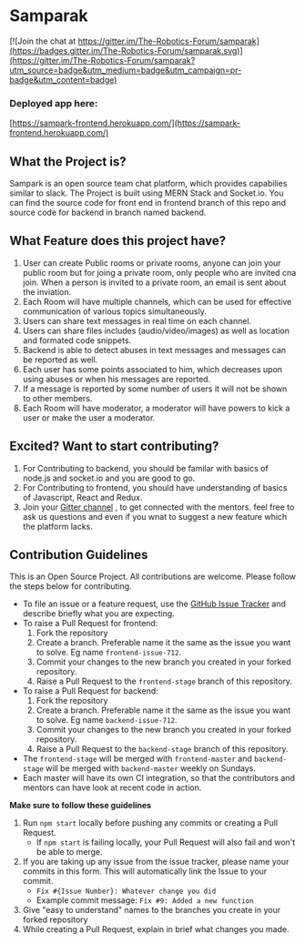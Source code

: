 # Samparak
[![Join the chat at https://gitter.im/The-Robotics-Forum/samparak](https://badges.gitter.im/The-Robotics-Forum/samparak.svg)](https://gitter.im/The-Robotics-Forum/samparak?utm_source=badge&utm_medium=badge&utm_campaign=pr-badge&utm_content=badge)
### Deployed app here:
[https://sampark-frontend.herokuapp.com/](https://sampark-frontend.herokuapp.com/)

## What the Project is?
Sampark is an open source team chat platform, which provides capabilies similar to slack. The Project is built using MERN Stack and Socket.io.
You can find the source code for front end in frontend branch of this repo and source code for backend in branch named backend.

## What Feature does this project have?
1) User can create Public rooms or private rooms, anyone can join your public room but for joing a private room, only people who are invited cna join. When a person is invited to a private room, an email is sent about the inviation.
2) Each Room will have multiple channels, which can be used for effective communication of various topics simultaneously.
3) Users can share text messages in real time on each channel.
4) Users can share files includes (audio/video/images) as well as location and formated code snippets.
5) Backend is able to detect abuses in text messages and messages can be reported as well.
6) Each user has some points associated to him, which decreases upon using abuses or when his messages are reported.
7) If a message is reported by some number of users it will not be shown to other members.
8) Each Room will have moderator, a moderator will have powers to kick a user or make the user a moderator.

## Excited? Want to start contributing?
1) For Contributing to backend, you should be familar with basics of node.js and socket.io and you are good to go.
2) For Contributing to frontend, you should have understanding of basics of Javascript, React and Redux.
3) Join your [Gitter channel]( https://gitter.im/The-Robotics-Forum/samparak?utm_source=share-link&utm_medium=link&utm_campaign=share-link ) , to get connected with the mentors. feel free to ask us questions and even if you wnat to suggest a new feature which the platform lacks.


## Contribution Guidelines

This is an Open Source Project. All contributions are welcome. Please follow the steps below for contributing.

- To file an issue or a feature request, use the [GitHub Issue Tracker](https://github.com/The-Robotics-Forum/samparak/issues) and describe briefly what you are expecting.
- To raise a Pull Request for frontend:
    1. Fork the repository
    2. Create a branch. Preferable name it the same as the issue you want to solve. Eg name `frontend-issue-712`.
    3. Commit your changes to the new branch you created in your forked repository.
    4. Raise a Pull Request to the `frontend-stage` branch of this repository.
- To raise a Pull Request for backend:
    1. Fork the repository
    2. Create a branch. Preferable name it the same as the issue you want to solve. Eg name `backend-issue-712`.
    3. Commit your changes to the new branch you created in your forked repository.
    4. Raise a Pull Request to the `backend-stage` branch of this repository.
- The `frontend-stage` will be merged with `frontend-master` and `backend-stage` will be merged with `backend-master` weekly on Sundays.
- Each master will have its own CI integration, so that the contributors and mentors can have look at recent code in action.

**Make sure to follow these guidelines**
1. Run `npm start` locally before pushing any commits or creating a Pull Request.
    - If `npm start` is failing locally, your Pull Request will also fail and won't be able to merge.
2. If you are taking up any issue from the issue tracker, please name your commits in this form. This will automatically link the Issue to your commit.
    - `Fix #{Issue Number}: Whatever change you did`
    - Example commit message: `Fix #9: Added a new function`
3. Give "easy to understand" names to the branches you create in your forked repository
4. While creating a Pull Request, explain in brief what changes you made.
